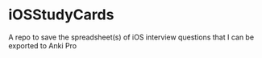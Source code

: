 # iOSStudyCards
A repo to save the spreadsheet(s) of iOS interview questions that I can be exported to Anki Pro

